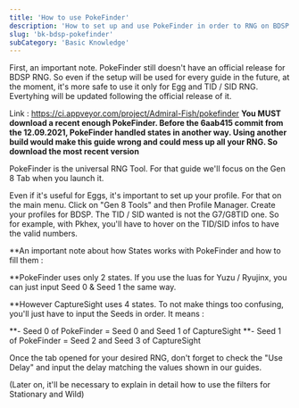 ```yaml
---
title: 'How to use PokeFinder'
description: 'How to set up and use PokeFinder in order to RNG on BDSP'
slug: 'bk-bdsp-pokefinder'
subCategory: 'Basic Knowledge'
---
```


First, an important note. PokeFinder still doesn't have an official release for BDSP RNG. So even if the setup will be used for every guide in the future, at the moment, it's more safe to use it only for Egg and TID / SID RNG. Evertyhing will be updated following the official release of it.

Link : https://ci.appveyor.com/project/Admiral-Fish/pokefinder
**You MUST download a recent enough PokeFinder. Before the 6aab415 commit from the 12.09.2021, PokeFinder handled states in another way. Using another build would make this guide wrong and could mess up all your RNG. So download the most recent version**

PokeFinder is the universal RNG Tool. For that guide we'll focus on the Gen 8 Tab when you launch it.

Even if it's useful for Eggs, it's important to set up your profile. For that on the main menu. Click on "Gen 8 Tools" and then Profile Manager. Create your profiles for BDSP. The TID / SID wanted is not the G7/G8TID one. So for example, with Pkhex, you'll have to hover on the TID/SID infos to have the valid numbers.

**An important note about how States works with PokeFinder and how to fill them :

**PokeFinder uses only 2 states. If you use the luas for Yuzu / Ryujinx, you can just input Seed 0 & Seed 1 the same way.

**However CaptureSight uses 4 states. To not make things too confusing, you'll just have to input the Seeds in order. It means :

**- Seed 0 of PokeFinder = Seed 0 and Seed 1 of CaptureSight
**- Seed 1 of PokeFinder = Seed 2 and Seed 3 of CaptureSight


Once the tab opened for your desired RNG, don't forget to check the "Use Delay" and input the delay matching the values shown in our guides.

(Later on, it'll be necessary to explain in detail how to use the filters for Stationary and Wild)
